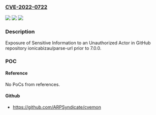 ### [CVE-2022-0722](https://cve.mitre.org/cgi-bin/cvename.cgi?name=CVE-2022-0722)
![](https://img.shields.io/static/v1?label=Product&message=ionicabizau%2Fparse-url&color=blue)
![](https://img.shields.io/static/v1?label=Version&message=n%2Fa&color=blue)
![](https://img.shields.io/static/v1?label=Vulnerability&message=CWE-200%20Exposure%20of%20Sensitive%20Information%20to%20an%20Unauthorized%20Actor&color=brighgreen)

### Description

Exposure of Sensitive Information to an Unauthorized Actor in GitHub repository ionicabizau/parse-url prior to 7.0.0.

### POC

#### Reference
No PoCs from references.

#### Github
- https://github.com/ARPSyndicate/cvemon

